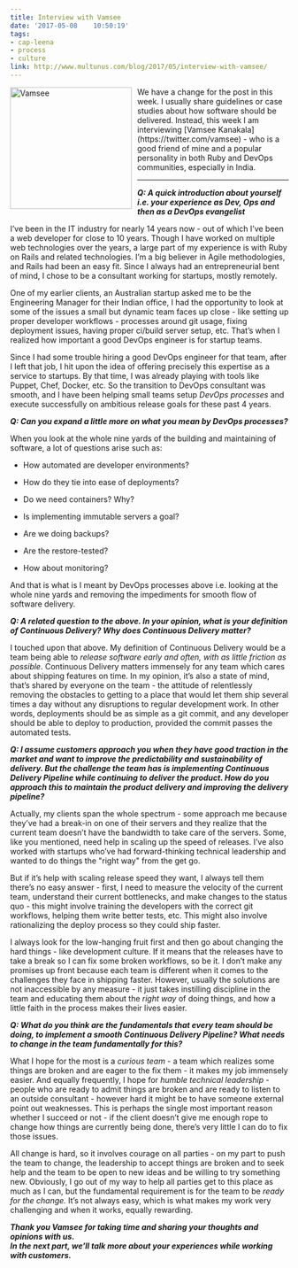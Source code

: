 ```yaml
---
title: Interview with Vamsee
date: '2017-05-08	 10:50:19'
tags: 
- cap-leena
- process
- culture
link: http://www.multunus.com/blog/2017/05/interview-with-vamsee/
---
```


<img src="https://s3.amazonaws.com/multunus-images/vamsee.jpg" alt="Vamsee" style="width:220px;float: left;padding-right:10px;"/>
We have a change for the post in this week. I usually share guidelines or case studies about how software should be delivered. 
Instead, this week I am interviewing [Vamsee Kanakala](https://twitter.com/vamsee) - who is a good friend of mine and a popular personality in both Ruby and DevOps communities, especially in India.   


***

**_Q: A quick introduction about yourself i.e. your experience as Dev, Ops and then as a DevOps evangelist_**

I’ve been in the IT industry for nearly 14 years now - out of which I’ve been a web developer for close to 10 years. Though I have worked on multiple web technologies over the years, a large part of my experience is with Ruby on Rails and related technologies. I’m a big believer in Agile methodologies, and Rails had been an easy fit. Since I always had an entrepreneurial bent of mind, I chose to be a consultant working for startups, mostly remotely.

One of my earlier clients, an Australian startup asked me to be the Engineering Manager for their Indian office, I had the opportunity to look at some of the issues a small but dynamic team faces up close - like setting up proper developer workflows - processes around git usage, fixing deployment issues, having proper ci/build server setup, etc. That’s when I realized how important a good DevOps engineer is for startup teams. 

Since I had some trouble hiring a good DevOps engineer for that team, after I left that job, I hit upon the idea of offering precisely this expertise as a service to startups. By that time, I was already playing with tools like Puppet, Chef, Docker, etc. So the transition to DevOps consultant was smooth, and I have been helping small teams setup *DevOps processes* and execute successfully on ambitious release goals for these past 4 years.

**_Q: Can you expand a little more on what you mean by DevOps processes?_**

When you look at the whole nine yards of the building and maintaining of software, a lot of questions arise such as:

* How automated are developer environments? 

* How do they tie into ease of deployments?

* Do we need containers? Why?

* Is implementing immutable servers a goal?

* Are we doing backups? 

* Are the restore-tested? 

* How about monitoring?

And that is what is I meant by DevOps processes above i.e. looking at the whole nine yards and removing the impediments for smooth flow of software delivery.

**_Q: A related question to the above. In your opinion, what is your definition of Continuous Delivery? Why does Continuous Delivery matter?_**

I touched upon that above. My definition of Continuous Delivery would be a team being able to *release software early and often, with as little friction as possible*. Continuous Delivery matters immensely for any team which cares about shipping features on time. In my opinion, it’s also a state of mind, that’s shared by everyone on the team - the attitude of relentlessly removing the obstacles to getting to a place that would let them ship several times a day without any disruptions to regular development work. In other words, deployments should be as simple as a git commit, and any developer should be able to deploy to production, provided the commit passes the automated tests.

**_Q: I assume customers approach you when they have good traction in the market and want to improve the predictability and sustainability of delivery. But the challenge the team has is implementing Continuous Delivery Pipeline while continuing to deliver the product. How do you approach this to maintain the product delivery and improving the delivery pipeline?_**

Actually, my clients span the whole spectrum - some approach me because they’ve had a break-in on one of their servers and they realize that the current team doesn’t have the bandwidth to take care of the servers. Some, like you mentioned, need help in scaling up the speed of releases. I’ve also worked with startups who’ve had forward-thinking technical leadership and wanted to do things the "right way" from the get go. 

But if it’s help with scaling release speed they want, I always tell them there’s no easy answer - first, I need to measure the velocity of the current team, understand their current bottlenecks, and make changes to the status quo - this might involve training the developers with the correct git workflows, helping them write better tests, etc. This might also involve rationalizing the deploy process so they could ship faster. 

I always look for the low-hanging fruit first and then go about changing the hard things - like development culture. If it means that the releases have to take a break so I can fix some broken workflows, so be it. I don’t make any promises up front because each team is different when it comes to the challenges they face in shipping faster. However, usually the solutions are not inaccessible by any measure - it just takes instilling discipline in the team and educating them about the *right way* of doing things, and how a little faith in the process makes their lives easier.

**_Q: What do you think are the fundamentals that every team should be doing, to implement a smooth Continuous Delivery Pipeline? What needs to change in the team fundamentally for this?_**

What I hope for the most is a *curious team* - a team which realizes some things are broken and are eager to the fix them - it makes my job immensely easier. And equally frequently, I hope for *humble technical leadership* - people who are ready to admit things are broken and are ready to listen to an outside consultant - however hard it might be to have someone external point out weaknesses. This is perhaps the single most important reason whether I succeed or not - if the client doesn’t give me enough rope to change how things are currently being done, there’s very little I can do to fix those issues. 

All change is hard, so it involves courage on all parties - on my part to push the team to change, the leadership to accept things are broken and to seek help and the team to be open to new ideas and be willing to try something new. Obviously, I go out of my way to help all parties get to this place as much as I can, but the fundamental requirement is for the team to be *ready for the change.* It’s not always easy, which is what makes my work very challenging and when it works, equally rewarding.




**_Thank you Vamsee for taking time and sharing your thoughts and opinions with us._**   
**_In the next part, we’ll talk more about your experiences while working with customers._**
